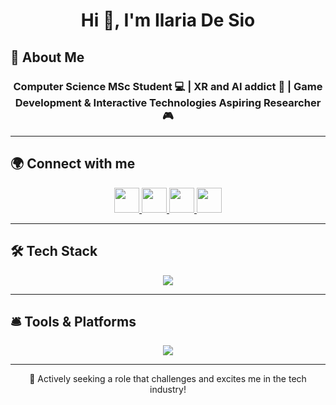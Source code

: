 # <h1 align="center">Hi 👋, I'm Ilaria De Sio</h1>

## 🚀 About Me

<h3 align="center">
  Computer Science MSc Student 💻 | XR and AI addict 🧠 | Game Development & Interactive Technologies Aspiring Researcher 🎮  
</h3>

---

## 🌍 Connect with me  

<p align="center">
  <a href="https://www.linkedin.com/in/ilaria-de-sio/" target="blank">
    <img src="https://skillicons.dev/icons?i=linkedin" width="40"/>
  </a>
  <a href="https://instagram.com/ilariadesio_" target="blank">
    <img src="https://skillicons.dev/icons?i=instagram" width="40"/>
  </a>
  <a href="https://discord.gg/790478358814261272" target="blank">
    <img src="https://skillicons.dev/icons?i=discord" width="40"/>
  </a>
  <a href="mailto:desio.2064970@studenti.uniroma1.it" target="blank">
    <img src="https://skillicons.dev/icons?i=gmail" width="40"/>
  </a>
</p>


---
## 🛠️ Tech Stack  

<p align="center">
  <a href="https://skillicons.dev">
    <img src="https://skillicons.dev/icons?i=c,cpp,cs,java,py,ts,js,v,html,css,react,nextjs,tailwind,jquery,nodejs,npm,selenium,docker,cmake,git,github,gitlab,figma,vscode,bash,linux,latex,androidstudio,matlab,opencv,sklearn,tensorflow,pytorch,solidity,mongodb,mysql,spark" />
  </a>
</p>

---

## 🛎️ Tools & Platforms  

<p align="center">
  <a href="https://skillicons.dev">
    <img src="https://skillicons.dev/icons?i=unity,vscode,ubuntu,windows,visualstudio,aws,linux,notion" />
  </a>
</p>

---

<p align="center">🌱 Actively seeking a role that challenges and excites me in the tech industry!</p>

